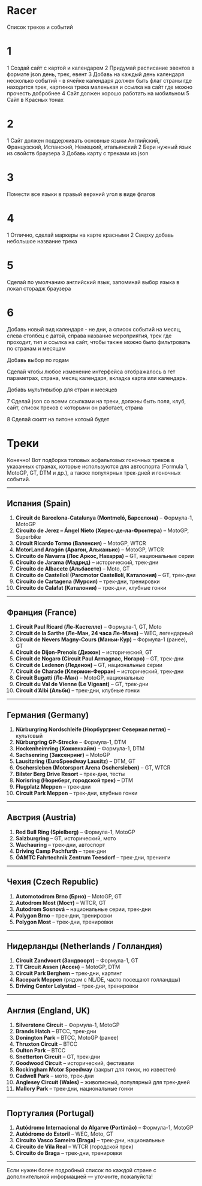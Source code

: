 # Racer

Список треков и событий

# 1
1 Создай сайт с картой и календарем 
2 Придумай расписание эвентов в формате json день, трек, евент
3 Добавь на каждый день календаря несколько событий - в ячейке календаря должен быть флаг страны где находится трек, картинка трека маленькая и ссылка на сайт где можно прочесть добробнее
4 Сайт должен хорошо работать на мобильном
5 Сайт в Красных тонах

# 2
1 Сайт должен поддерживать основные языки Английский, Французский, Испанский, Немецкий, итальянский
2 Бери нужный язык из свойств браузера
3 Добавь карту с треками из json

# 3
Помести все языки в правый верхний угол в виде флагов

# 4
1 Отлично, сделай маркеры на карте красными
2 Сверху добавь небольшое название трека

# 5

Сделай по умолчанию английский язык, запоминай выбор языка в локал сторадж браузера

# 6

Добавь новый вид календаря - не дни, а список событий на месяц, слева столбец с датой, справа название мероприятия, трек где проходит, тип и ссылка на сайт, чтобы также можно было фильтровать по странам и месяцам

Добавь выбор по годам

Сделай чтобы любое изменение интерфейса отображалось в гет параметрах, страна, месяц календаря, вкладка карта или календарь.

Добавь мультивыбор для стран и месяцев

7 Сделай json со всеми ссылками на треки, должны быть поля, клуб, сайт, список треков с которыми он работает, страна

8 Сделай скипт на питоне котоый будет 

# Треки

Конечно! Вот подборка топовых асфальтовых гоночных треков в указанных странах, которые используются для автоспорта (Formula 1, MotoGP, GT, DTM и др.), а также популярных трек-дней и гоночных событий.

---

## Испания (Spain)
1. **Circuit de Barcelona-Catalunya (Montmeló, Барселона)** – Формула-1, MotoGP  
2. **Circuito de Jerez – Ángel Nieto (Херес-де-ла-Фронтера)** – MotoGP, Superbike  
3. **Circuit Ricardo Tormo (Валенсия)** – MotoGP, WTCR  
4. **MotorLand Aragón (Арагон, Альканьис)** – MotoGP, WTCR  
5. **Circuito de Navarra (Лос Аркос, Наварра)** – GT, национальные серии  
6. **Circuito de Jarama (Мадрид)** – исторический, трек-дни  
7. **Circuito de Albacete (Альбасете)** – Moto, GT  
8. **Circuito de Castellolí (Parcmotor Castellolí, Каталония)** – GT, трек-дни  
9. **Circuito de Cartagena (Мурсия)** – трек-дни, тренировки  
10. **Circuito de Calafat (Каталония)** – трек-дни, клубные гонки  

---

## Франция (France)
1. **Circuit Paul Ricard (Ле-Кастелле)** – Формула-1, GT, Moto  
2. **Circuit de la Sarthe (Ле-Ман, 24 часа Ле-Мана)** – WEC, легендарный  
3. **Circuit de Nevers Magny-Cours (Маньи-Кур)** – Формула-1 (ранее), GT  
4. **Circuit de Dijon-Prenois (Дижон)** – исторический, GT  
5. **Circuit de Nogaro (Circuit Paul Armagnac, Ногаро)** – GT, трек-дни  
6. **Circuit de Ledenon (Леденон)** – GT, национальные серии  
7. **Circuit de Charade (Клермон-Ферран)** – исторический, трек-дни  
8. **Circuit Bugatti (Ле-Ман)** – MotoGP, национальные  
9. **Circuit du Val de Vienne (Le Vigeant)** – GT, трек-дни  
10. **Circuit d’Albi (Альби)** – трек-дни, клубные гонки  

---

## Германия (Germany)
1. **Nürburgring Nordschleife (Нюрбургринг Северная петля)** – культовый  
2. **Nürburgring GP-Strecke** – Формула-1, DTM  
3. **Hockenheimring (Хоккенхайм)** – Формула-1, DTM  
4. **Sachsenring (Заксенринг)** – MotoGP  
5. **Lausitzring (EuroSpeedway Lausitz)** – DTM, GT  
6. **Oschersleben (Motorsport Arena Oschersleben)** – GT, WTCR  
7. **Bilster Berg Drive Resort** – трек-дни, тесты  
8. **Norisring (Нюрнберг, городской трек)** – DTM  
9. **Flugplatz Meppen** – трек-дни  
10. **Circuit Park Meppen** – трек-дни, клубные гонки  

---

## Австрия (Austria)
1. **Red Bull Ring (Spielberg)** – Формула-1, MotoGP  
2. **Salzburgring** – GT, исторический, мото  
3. **Wachauring** – трек-дни, автоспорт  
4. **Driving Camp Pachfurth** – трек-дни  
5. **ÖAMTC Fahrtechnik Zentrum Teesdorf** – трек-дни, тренинги  

---

## Чехия (Czech Republic)
1. **Automotodrom Brno (Брно)** – MotoGP, GT  
2. **Autodrom Most (Мост)** – WTCR, GT  
3. **Autodrom Sosnová** – национальные серии, трек-дни  
4. **Polygon Brno** – трек-дни, тренировки  
5. **Polygon Most** – трек-дни, тренировки  

---

## Нидерланды (Netherlands / Голландия)
1. **Circuit Zandvoort (Зандвоорт)** – Формула-1, GT  
2. **TT Circuit Assen (Ассен)** – MotoGP, DTM  
3. **Circuit Park Berghem** – трек-дни, картинг  
4. **Racepark Meppen** (рядом с NL/DE, часто посещают голландцы)  
5. **Driving Center Lelystad** – трек-дни, тренировки  

---

## Англия (England, UK)
1. **Silverstone Circuit** – Формула-1, MotoGP  
2. **Brands Hatch** – BTCC, трек-дни  
3. **Donington Park** – BTCC, MotoGP (ранее)  
4. **Thruxton Circuit** – BTCC  
5. **Oulton Park** – BTCC  
6. **Snetterton Circuit** – GT, трек-дни  
7. **Goodwood Circuit** – исторический, фестивали  
8. **Rockingham Motor Speedway** (закрыт для гонок, но известен)  
9. **Cadwell Park** – мото, трек-дни  
10. **Anglesey Circuit (Wales)** – живописный, популярный для трек-дней  
11. **Mallory Park** – трек-дни, национальные гонки  

---

## Португалия (Portugal)
1. **Autódromo Internacional do Algarve (Portimão)** – Формула-1, MotoGP  
2. **Autódromo do Estoril** – WEC, Moto, GT  
3. **Circuito Vasco Sameiro (Braga)** – трек-дни, национальные  
4. **Circuito de Vila Real** – WTCR (городской трек)  
5. **Circuito de Braga** – трек-дни, тренировки  

---

Если нужен более подробный список по каждой стране с дополнительной информацией — уточните, пожалуйста!